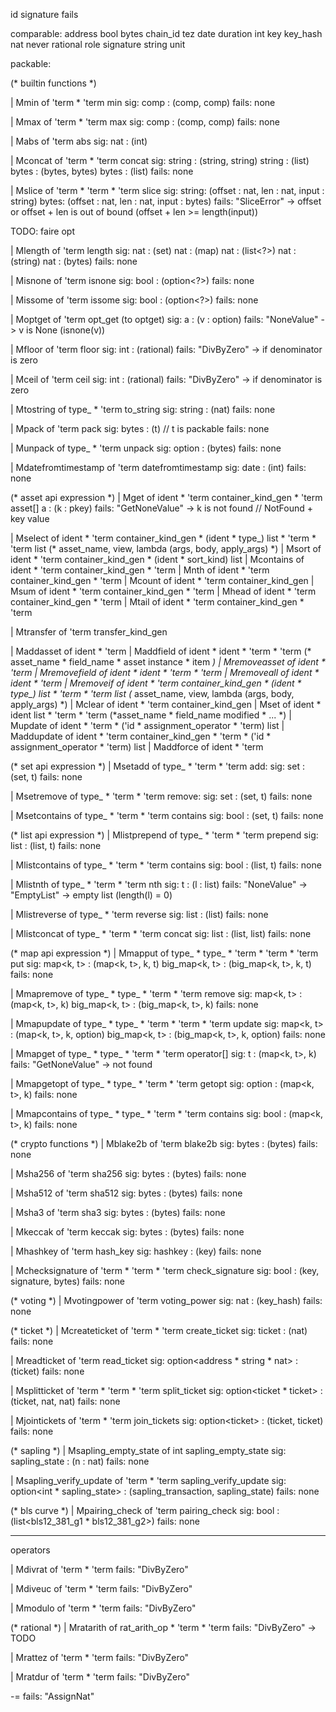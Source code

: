 id
signature
fails

comparable:
address
bool
bytes
chain_id
tez
date
duration
int
key
key_hash
nat
never
rational
role
signature
string
unit

packable:


(* builtin functions *)

  | Mmin              of 'term * 'term
min
sig:
comp : (comp, comp)
fails: none

  | Mmax              of 'term * 'term
max
sig:
comp : (comp, comp)
fails: none

  | Mabs              of 'term
abs
sig:
nat : (int)

  | Mconcat           of 'term * 'term
concat
sig:
string : (string, string)
string : (list<string>)
bytes  : (bytes, bytes)
bytes  : (list<bytes>)
fails: none

  | Mslice            of 'term * 'term * 'term
slice
sig:
string: (offset : nat, len : nat, input : string)
bytes: (offset : nat, len : nat, input : bytes)
fails:
"SliceError" -> offset or offset + len is out of bound (offset + len >= length(input))

TODO: faire opt

  | Mlength           of 'term
length
sig:
nat : (set<?>)
nat : (map<?>)
nat : (list<?>)
nat : (string)
nat : (bytes)
fails: none

  | Misnone           of 'term
isnone
sig:
bool : (option<?>)
fails: none

  | Missome           of 'term
issome
sig:
bool : (option<?>)
fails: none

  | Moptget           of 'term
opt_get (to optget)
sig:
a : (v : option<a>)
fails:
"NoneValue" -> v is None (isnone(v))

  | Mfloor            of 'term
floor
sig:
int : (rational)
fails:
"DivByZero" -> if denominator is zero

  | Mceil             of 'term
ceil
sig:
int : (rational)
fails:
"DivByZero" -> if denominator is zero

  | Mtostring         of type_ * 'term
to_string
sig:
string : (nat)
fails:
none
<!-- "GetNoneValue" -> TODO
"DivByZero"    -> TODO -->

  | Mpack             of 'term
pack
sig:
bytes : (t) // t is packable
fails: none


  | Munpack           of type_ * 'term
unpack<t>
sig:
option<t> : (bytes)
fails: none

  | Mdatefromtimestamp of 'term
datefromtimestamp
sig:
date : (int)
fails: none



  (* asset api expression *)
  | Mget              of ident * 'term container_kind_gen * 'term
asset[]
a : (k : pkey<a>)
fails:
"GetNoneValue" -> k is not found
// NotFound + key value

  | Mselect           of ident * 'term container_kind_gen * (ident * type_) list * 'term * 'term list (* asset_name, view, lambda (args, body, apply_args) *)
  | Msort             of ident * 'term container_kind_gen * (ident * sort_kind) list
  | Mcontains         of ident * 'term container_kind_gen * 'term
  | Mnth              of ident * 'term container_kind_gen * 'term
  | Mcount            of ident * 'term container_kind_gen
  | Msum              of ident * 'term container_kind_gen * 'term
  | Mhead             of ident * 'term container_kind_gen * 'term
  | Mtail             of ident * 'term container_kind_gen * 'term






  | Mtransfer         of 'term transfer_kind_gen

  | Maddasset         of ident * 'term
  | Maddfield         of ident * ident * 'term * 'term (* asset_name * field_name * asset instance * item *)
  | Mremoveasset      of ident * 'term
  | Mremovefield      of ident * ident * 'term * 'term
  | Mremoveall        of ident * ident * 'term
  | Mremoveif         of ident * 'term container_kind_gen * (ident * type_) list * 'term * 'term list (* asset_name, view, lambda (args, body, apply_args) *)
  | Mclear            of ident * 'term container_kind_gen
  | Mset              of ident * ident list * 'term * 'term (*asset_name * field_name modified * ... *)
  | Mupdate           of ident * 'term * ('id * assignment_operator * 'term) list
  | Maddupdate        of ident * 'term container_kind_gen * 'term * ('id * assignment_operator * 'term) list
  | Maddforce         of ident * 'term


  (* set api expression *)
  | Msetadd           of type_ * 'term * 'term
add:
sig:
set<t> : (set<t>, t)
fails: none

  | Msetremove        of type_ * 'term * 'term
remove:
sig:
set<t> : (set<t>, t)
fails: none

  | Msetcontains      of type_ * 'term * 'term
contains
sig:
bool : (set<t>, t)
fails: none


  (* list api expression *)
  | Mlistprepend      of type_ * 'term * 'term
prepend
sig:
list<t> : (list<t>, t)
fails: none

  | Mlistcontains     of type_ * 'term * 'term
contains
sig:
bool : (list<t>, t)
fails: none

  | Mlistnth          of type_ * 'term * 'term
nth
sig:
t : (l : list<t>)
fails:
"NoneValue" ->
"EmptyList" -> empty list (length(l) = 0)

  | Mlistreverse      of type_ * 'term
reverse
sig:
list<t> : (list<t>)
fails: none

  | Mlistconcat       of type_ * 'term * 'term
concat
sig:
list<t> : (list<t>, list<t>)
fails: none

  (* map api expression *)
  | Mmapput           of type_ * type_ * 'term * 'term * 'term
put
sig:
map<k, t> : (map<k, t>, k, t)
big_map<k, t> : (big_map<k, t>, k, t)
fails: none

  | Mmapremove        of type_ * type_ * 'term * 'term
remove
sig:
map<k, t> : (map<k, t>, k)
big_map<k, t> : (big_map<k, t>, k)
fails: none

  | Mmapupdate        of type_ * type_ * 'term * 'term * 'term
update
sig:
map<k, t> : (map<k, t>, k, option<v>)
big_map<k, t> : (big_map<k, t>, k, option<v>)
fails: none

  | Mmapget           of type_ * type_ * 'term * 'term
operator[]
sig:
t : (map<k, t>, k)
fails:
"GetNoneValue" -> not found

  | Mmapgetopt        of type_ * type_ * 'term * 'term
getopt
sig:
option<t> : (map<k, t>, k)
fails: none

  | Mmapcontains      of type_ * type_ * 'term * 'term
contains
sig:
bool : (map<k, t>, k)
fails: none



  (* crypto functions *)
  | Mblake2b          of 'term
blake2b
sig:
bytes : (bytes)
fails: none

  | Msha256           of 'term
sha256
sig:
bytes : (bytes)
fails: none

  | Msha512           of 'term
sha512
sig:
bytes : (bytes)
fails: none

  | Msha3             of 'term
sha3
sig:
bytes : (bytes)
fails: none

  | Mkeccak           of 'term
keccak
sig:
bytes : (bytes)
fails: none

  | Mhashkey          of 'term
hash_key
sig:
hashkey : (key)
fails: none

  | Mchecksignature   of 'term * 'term * 'term
check_signature
sig:
bool : (key, signature, bytes)
fails: none


  (* voting *)
  | Mvotingpower      of 'term
voting_power
sig:
nat : (key_hash)
fails: none

  (* ticket *)
  | Mcreateticket     of 'term * 'term
create_ticket
sig:
ticket<t> : (nat)
fails: none

  | Mreadticket       of 'term
read_ticket
sig:
option<address * string * nat> : (ticket<t>)
fails: none

  | Msplitticket      of 'term * 'term * 'term
split_ticket
sig:
option<ticket<t> * ticket<t>> : (ticket<t>, nat, nat)
fails: none

  | Mjointickets      of 'term * 'term
join_tickets
sig:
option<ticket<t>> : (ticket<t>, ticket<t>)
fails: none

  (* sapling *)
  | Msapling_empty_state   of int
sapling_empty_state
sig:
sapling_state<n> : (n : nat)
fails: none

  | Msapling_verify_update of 'term * 'term
sapling_verify_update
sig:
option<int * sapling_state<n>> : (sapling_transaction<n>, sapling_state<n>)
fails: none

  (* bls curve *)
  | Mpairing_check of 'term
pairing_check
sig:
bool : (list<bls12_381_g1 * bls12_381_g2>)
fails: none

----
operators




  | Mdivrat           of 'term * 'term
fails:
"DivByZero"

  | Mdiveuc           of 'term * 'term
fails:
"DivByZero"

  | Mmodulo           of 'term * 'term
fails:
"DivByZero"

  (* rational *)
  | Mratarith         of rat_arith_op * 'term * 'term
fails:
"DivByZero" -> TODO

  | Mrattez           of 'term * 'term
fails:
"DivByZero"

  | Mratdur           of 'term * 'term
fails:
"DivByZero"


-=
fails:
"AssignNat"